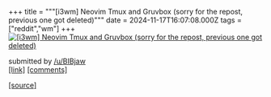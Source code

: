 +++
title = """[i3wm] Neovim Tmux and Gruvbox (sorry for the repost, previous one got deleted)"""
date = 2024-11-17T16:07:08.000Z
tags = ["reddit","wm"]
+++
[![[i3wm] Neovim Tmux and Gruvbox (sorry for the repost, previous one got deleted)](https://b.thumbs.redditmedia.com/OsCTxLjsNJuVrycFr9qqKrkLNbXSGsjgN1fKT6-XUYU.jpg "[i3wm] Neovim Tmux and Gruvbox (sorry for the repost, previous one got deleted)")](https://www.reddit.com/r/unixporn/comments/1gtgt42/i3wm_neovim_tmux_and_gruvbox_sorry_for_the_repost/)

submitted by [/u/BIBjaw](https://www.reddit.com/user/BIBjaw)  
[\[link\]](https://www.reddit.com/gallery/1gtgt42) [\[comments\]](https://www.reddit.com/r/unixporn/comments/1gtgt42/i3wm_neovim_tmux_and_gruvbox_sorry_for_the_repost/)

[[source]](https://www.reddit.com/r/unixporn/comments/1gtgt42/i3wm_neovim_tmux_and_gruvbox_sorry_for_the_repost/)
